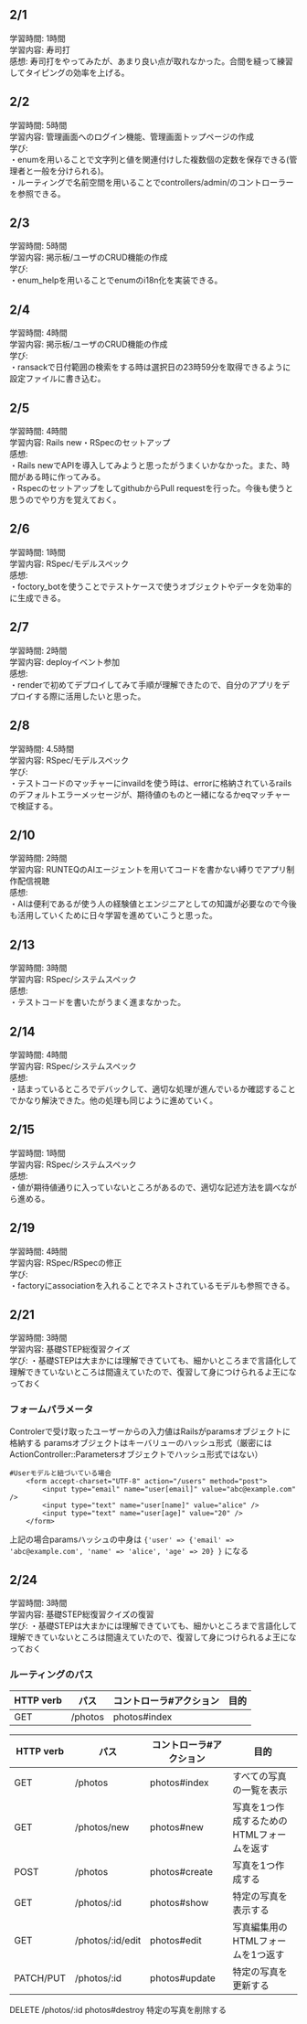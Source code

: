## 2/1  
学習時間: 1時間  
学習内容: 寿司打  
感想: 寿司打をやってみたが、あまり良い点が取れなかった。合間を縫って練習してタイピングの効率を上げる。   

## 2/2  
学習時間: 5時間  
学習内容: 管理画面へのログイン機能、管理画面トップページの作成  
学び:  
・enumを用いることで文字列と値を関連付けした複数個の定数を保存できる(管理者と一般を分けられる)。  
・ルーティングで名前空間を用いることでcontrollers/admin/のコントローラーを参照できる。  

## 2/3  
学習時間: 5時間  
学習内容: 掲示板/ユーザのCRUD機能の作成  
学び:  
・enum_helpを用いることでenumのi18n化を実装できる。  

## 2/4  
学習時間: 4時間  
学習内容: 掲示板/ユーザのCRUD機能の作成  
学び:  
・ransackで日付範囲の検索をする時は選択日の23時59分を取得できるように設定ファイルに書き込む。  

## 2/5  
学習時間: 4時間  
学習内容: Rails new・RSpecのセットアップ  
感想:  
・Rails newでAPIを導入してみようと思ったがうまくいかなかった。また、時間がある時に作ってみる。  
・RspecのセットアップをしてgithubからPull requestを行った。今後も使うと思うのでやり方を覚えておく。  

## 2/6  
学習時間: 1時間  
学習内容: RSpec/モデルスペック  
感想:  
・foctory_botを使うことでテストケースで使うオブジェクトやデータを効率的に生成できる。  

## 2/7  
学習時間: 2時間  
学習内容: deployイベント参加  
感想:  
・renderで初めてデプロイしてみて手順が理解できたので、自分のアプリをデプロイする際に活用したいと思った。  

## 2/8  
学習時間: 4.5時間  
学習内容: RSpec/モデルスペック  
学び:  
・テストコードのマッチャーにinvaildを使う時は、errorに格納されているrailsのデフォルトエラーメッセージが、期待値のものと一緒になるかeqマッチャーで検証する。  

## 2/10  
学習時間: 2時間  
学習内容: RUNTEQのAIエージェントを用いてコードを書かない縛りでアプリ制作配信視聴  
感想:  
・AIは便利であるが使う人の経験値とエンジニアとしての知識が必要なので今後も活用していくために日々学習を進めていこうと思った。  

## 2/13  
学習時間: 3時間  
学習内容: RSpec/システムスペック  
感想:  
・テストコードを書いたがうまく進まなかった。  

## 2/14  
学習時間: 4時間  
学習内容: RSpec/システムスペック  
感想:  
・詰まっているところでデバックして、適切な処理が進んでいるか確認することでかなり解決できた。他の処理も同じように進めていく。  

## 2/15  
学習時間: 1時間  
学習内容: RSpec/システムスペック  
感想:  
・値が期待値通りに入っていないところがあるので、適切な記述方法を調べながら進める。  

## 2/19  
学習時間: 4時間  
学習内容: RSpec/RSpecの修正  
学び:  
・factoryにassociationを入れることでネストされているモデルも参照できる。  

## 2/21  
学習時間: 3時間  
学習内容: 基礎STEP総復習クイズ  
学び:
・基礎STEPは大まかには理解できていても、細かいところまで言語化して理解できていないところは間違えていたので、復習して身につけられるよ王になっておく

### フォームパラメータ
Controlerで受け取ったユーザーからの入力値はRailsがparamsオブジェクトに格納する
paramsオブジェクトはキーバリューのハッシュ形式（厳密にはActionController::Parametersオブジェクトでハッシュ形式ではない）
```
#Userモデルと紐づいている場合
	<form accept-charset="UTF-8" action="/users" method="post">
		<input type="email" name="user[email]" value="abc@example.com" />
		<input type="text" name="user[name]" value="alice" />
		<input type="text" name="user[age]" value="20" />
	</form>
```
上記の場合paramsハッシュの中身は
`{'user' => {'email' => 'abc@example.com', 'name' => 'alice', 'age' => 20} }`
になる

## 2/24  
学習時間: 3時間  
学習内容: 基礎STEP総復習クイズの復習  
学び:
・基礎STEPは大まかには理解できていても、細かいところまで言語化して理解できていないところは間違えていたので、復習して身につけられるよ王になっておく

### ルーティングのパス  
HTTP verb|パス|コントローラ#アクション|目的
---------|---------|---------|----------------
GET|/photos|photos#index|

HTTP verb|	パス|	コントローラ#アクション|	目的
---------|---------|---------|----------------
GET	|/photos   |photos#index	|すべての写真の一覧を表示
GET	|/photos/new	|photos#new	|写真を1つ作成するためのHTMLフォームを返す
POST	|/photos	|photos#create	|写真を1つ作成する
GET	|/photos/:id	|photos#show	|特定の写真を表示する
GET	|/photos/:id/edit	|photos#edit	|写真編集用のHTMLフォームを1つ返す
PATCH/PUT	|/photos/:id	|photos#update	|特定の写真を更新する
DELETE	/photos/:id	photos#destroy	特定の写真を削除する
